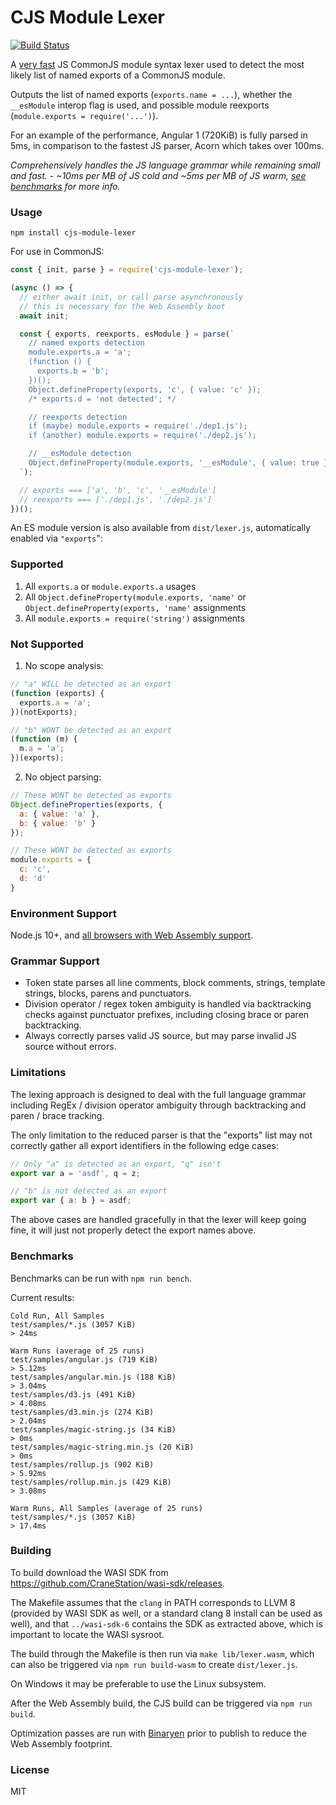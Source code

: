 # CJS Module Lexer

[![Build Status][travis-image]][travis-url]

A [very fast](#benchmarks) JS CommonJS module syntax lexer used to detect the most likely list of named exports of a CommonJS module.

Outputs the list of named exports (`exports.name = ...`), whether the `__esModule` interop flag is used, and possible module reexports (`module.exports = require('...')`).

For an example of the performance, Angular 1 (720KiB) is fully parsed in 5ms, in comparison to the fastest JS parser, Acorn which takes over 100ms.

_Comprehensively handles the JS language grammar while remaining small and fast. - ~10ms per MB of JS cold and ~5ms per MB of JS warm, [see benchmarks](#benchmarks) for more info._

### Usage

```
npm install cjs-module-lexer
```

For use in CommonJS:

```js
const { init, parse } = require('cjs-module-lexer');

(async () => {
  // either await init, or call parse asynchronously
  // this is necessary for the Web Assembly boot
  await init;

  const { exports, reexports, esModule } = parse(`
    // named exports detection
    module.exports.a = 'a';
    (function () {
      exports.b = 'b';
    })();
    Object.defineProperty(exports, 'c', { value: 'c' });
    /* exports.d = 'not detected'; */

    // reexports detection
    if (maybe) module.exports = require('./dep1.js');
    if (another) module.exports = require('./dep2.js');

    // __esModule detection
    Object.defineProperty(module.exports, '__esModule', { value: true })
  `);

  // exports === ['a', 'b', 'c', '__esModule']
  // reexports === ['./dep1.js', './dep2.js']
})();
```

An ES module version is also available from `dist/lexer.js`, automatically enabled via `"exports`":

### Supported

1. All `exports.a` or `module.exports.a` usages
2. All `Object.defineProperty(module.exports, 'name'` or `Object.defineProperty(exports, 'name'` assignments
3. All `module.exports = require('string')` assignments

### Not Supported

1. No scope analysis:

```js
// "a" WILL be detected as an export
(function (exports) {
  exports.a = 'a'; 
})(notExports);

// "b" WONT be detected as an export
(function (m) {
  m.a = 'a';
})(exports);
```

2. No object parsing:

```js
// These WONT be detected as exports
Object.defineProperties(exports, {
  a: { value: 'a' },
  b: { value: 'b' }
});

// These WONT be detected as exports
module.exports = {
  c: 'c',
  d: 'd'
}
```

### Environment Support

Node.js 10+, and [all browsers with Web Assembly support](https://caniuse.com/#feat=wasm).

### Grammar Support

* Token state parses all line comments, block comments, strings, template strings, blocks, parens and punctuators.
* Division operator / regex token ambiguity is handled via backtracking checks against punctuator prefixes, including closing brace or paren backtracking.
* Always correctly parses valid JS source, but may parse invalid JS source without errors.

### Limitations

The lexing approach is designed to deal with the full language grammar including RegEx / division operator ambiguity through backtracking and paren / brace tracking.

The only limitation to the reduced parser is that the "exports" list may not correctly gather all export identifiers in the following edge cases:

```js
// Only "a" is detected as an export, "q" isn't
export var a = 'asdf', q = z;

// "b" is not detected as an export
export var { a: b } = asdf;
```

The above cases are handled gracefully in that the lexer will keep going fine, it will just not properly detect the export names above.

### Benchmarks

Benchmarks can be run with `npm run bench`.

Current results:

```
Cold Run, All Samples
test/samples/*.js (3057 KiB)
> 24ms

Warm Runs (average of 25 runs)
test/samples/angular.js (719 KiB)
> 5.12ms
test/samples/angular.min.js (188 KiB)
> 3.04ms
test/samples/d3.js (491 KiB)
> 4.08ms
test/samples/d3.min.js (274 KiB)
> 2.04ms
test/samples/magic-string.js (34 KiB)
> 0ms
test/samples/magic-string.min.js (20 KiB)
> 0ms
test/samples/rollup.js (902 KiB)
> 5.92ms
test/samples/rollup.min.js (429 KiB)
> 3.08ms

Warm Runs, All Samples (average of 25 runs)
test/samples/*.js (3057 KiB)
> 17.4ms
```

### Building

To build download the WASI SDK from https://github.com/CraneStation/wasi-sdk/releases.

The Makefile assumes that the `clang` in PATH corresponds to LLVM 8 (provided by WASI SDK as well, or a standard clang 8 install can be used as well), and that `../wasi-sdk-6` contains the SDK as extracted above, which is important to locate the WASI sysroot.

The build through the Makefile is then run via `make lib/lexer.wasm`, which can also be triggered via `npm run build-wasm` to create `dist/lexer.js`.

On Windows it may be preferable to use the Linux subsystem.

After the Web Assembly build, the CJS build can be triggered via `npm run build`.

Optimization passes are run with [Binaryen](https://github.com/WebAssembly/binaryen) prior to publish to reduce the Web Assembly footprint.

### License

MIT

[travis-url]: https://travis-ci.org/guybedford/es-module-lexer
[travis-image]: https://travis-ci.org/guybedford/es-module-lexer.svg?branch=master
